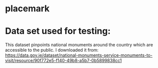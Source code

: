 # placemark

# Data set used for testing:
This dataset pinpoints national monuments around the country which are accessible to the public. I downloaded it from: https://data.gov.ie/dataset/national-monuments-service-monuments-to-visit/resource/90f772e5-f140-49b8-a5b7-0b5899838cc1